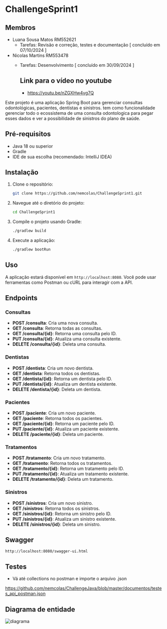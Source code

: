 # ChallengeSprint1

## Membros
- Luana Sousa Matos RM552621
  - Tarefas: Revisão e correção, testes e documentação [ concluído em 07/10/2024 ]
- Nicolas Martins RM553478
  - Tarefas: Desenvolvimento [ concluído em 30/09/2024 ]
 
    ## Link para o vídeo no youtube
    - https://youtu.be/nZGXHw4vg7Q

Este projeto é uma aplicação Spring Boot para gerenciar consultas odontológicas, pacientes, dentistas e sinistros. tem como funcionalidade gerenciar 
todo o ecossistema de uma consulta odontologica para pegar esses dados e ver a possibilidade de sinistros do plano de saúde.

## Pré-requisitos

- Java 18 ou superior
- Gradle
- IDE de sua escolha (recomendado: IntelliJ IDEA)

## Instalação

1. Clone o repositório:
    ```bash
    git clone https://github.com/nemcolas/ChallengeSprint1.git
    ```
2. Navegue até o diretório do projeto:
    ```bash
    cd ChallengeSprint1
    ```
3. Compile o projeto usando Gradle:
    ```bash
    ./gradlew build
    ```
4. Execute a aplicação:
    ```bash
    ./gradlew bootRun
    ```

## Uso

A aplicação estará disponível em `http://localhost:8080`. Você pode usar ferramentas como Postman ou cURL para interagir com a API.

## Endpoints

### Consultas

- **POST /consulta**: Cria uma nova consulta.
- **GET /consulta**: Retorna todas as consultas.
- **GET /consulta/{id}**: Retorna uma consulta pelo ID.
- **PUT /consulta/{id}**: Atualiza uma consulta existente.
- **DELETE /consulta/{id}**: Deleta uma consulta.

### Dentistas

- **POST /dentista**: Cria um novo dentista.
- **GET /dentista**: Retorna todos os dentistas.
- **GET /dentista/{id}**: Retorna um dentista pelo ID.
- **PUT /dentista/{id}**: Atualiza um dentista existente.
- **DELETE /dentista/{id}**: Deleta um dentista.

### Pacientes

- **POST /paciente**: Cria um novo paciente.
- **GET /paciente**: Retorna todos os pacientes.
- **GET /paciente/{id}**: Retorna um paciente pelo ID.
- **PUT /paciente/{id}**: Atualiza um paciente existente.
- **DELETE /paciente/{id}**: Deleta um paciente.

### Tratamentos

- **POST /tratamento**: Cria um novo tratamento.
- **GET /tratamento**: Retorna todos os tratamentos.
- **GET /tratamento/{id}**: Retorna um tratamento pelo ID.
- **PUT /tratamento/{id}**: Atualiza um tratamento existente.
- **DELETE /tratamento/{id}**: Deleta um tratamento.

### Sinistros

- **POST /sinistros**: Cria um novo sinistro.
- **GET /sinistros**: Retorna todos os sinistros.
- **GET /sinistros/{id}**: Retorna um sinistro pelo ID.
- **PUT /sinistros/{id}**: Atualiza um sinistro existente.
- **DELETE /sinistros/{id}**: Deleta um sinistro.
  
## Swagger

`http://localhost:8080/swagger-ui.html`

## Testes
- Vá até collections no postman e importe o arquivo .json

https://github.com/nemcolas/ChallengeJava/blob/master/documentos/testes_api_postman.json

## Diagrama de entidade

![diagrama](https://github.com/user-attachments/assets/ee54ac62-833a-4e4b-b63b-f1c8af059b6e)

